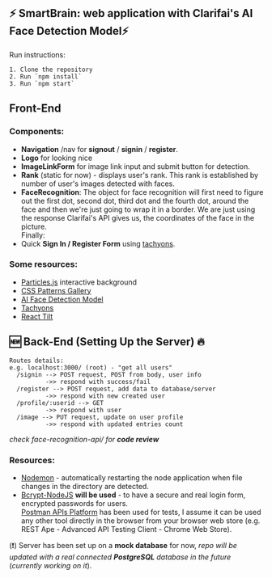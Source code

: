 ## ⚡️ SmartBrain: web application with Clarifai's AI Face Detection Model⚡️

Run instructions:
```
1. Clone the repository
2. Run `npm install`
3. Run `npm start`
```
## Front-End
### **Components:** 
- **Navigation** /nav for **signout** / **signin** / **register**.
- **Logo** for looking nice 
- **ImageLinkForm** for image link input and submit button for detection.
- **Rank** (static for now) - displays user's rank. This rank is established by number of user's images detected with faces.
- **FaceRecognition**:
  The object for face recognition will first need to figure out the first dot, second dot, third dot and the fourth dot, around the face and then we're just going to wrap it in a border. We are just using the response Clarifai's API gives us, the coordinates of the face in the picture. \
Finally:
- Quick **Sign In / Register Form** using [tachyons](https://tachyons.io/components/forms/sign-in/index.html). 

### **Some resources:**

- [Particles.js](https://vincentgarreau.com/particles.js/) interactive background
- [CSS Patterns Gallery](http://projects.verou.me/css3patterns/)
- [AI Face Detection Model](https://www.clarifai.com/models/ai-face-detection)
- [Tachyons](https://tachyons.io/)
- [React Tilt](https://awesomeopensource.com/project/jonathandion/react-tilt)

## 🆕 Back-End (Setting Up the Server) 🔥

```
Routes details:
e.g. localhost:3000/ (root) - "get all users"
  /signin --> POST request, POST from body, user info
		  ->> respond with success/fail
  /register --> POST request, add data to database/server
		  ->> respond with new created user
  /profile/:userid --> GET 
		  ->> respond with user
  /image --> PUT request, update on user profile
		  ->> respond with updated entries count
 ```
 *check face-recognition-api/ for **code review***
### **Resources:**

- [Nodemon](https://www.npmjs.com/package/nodemon) - automatically restarting the node application when file changes in the directory are detected.
- [Bcrypt-NodeJS](https://www.npmjs.com/package/bcrypt-nodejs) **will be used** - to have a secure and real login form, encrypted passwords for users. \
[Postman APIs Platform](https://www.postman.com/) has been used for tests, I assume it can be used any other tool directly in the browser from your browser web store (e.g. REST Ape - Advanced API Testing Client - Chrome Web Store).

(❗) Server has been set up on a **mock database** for now, *repo will be updated with a real connected **PostgreSQL** database in the future* (*currently working on it*).



 
 


